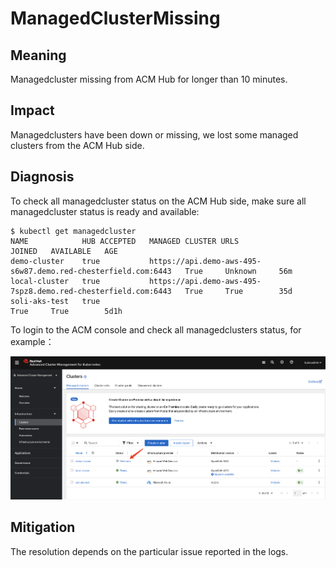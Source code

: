 # ManagedClusterMissing

## Meaning

Managedcluster missing from ACM Hub for longer than 10 minutes.

## Impact

Managedclusters have been down or missing, we lost some managed clusters from the ACM Hub side.

## Diagnosis

To check all managedcluster status on the ACM Hub side, make sure all managedcluster status is ready and available:

```
$ kubectl get managedcluster
NAME            HUB ACCEPTED   MANAGED CLUSTER URLS                                            JOINED   AVAILABLE   AGE
demo-cluster    true           https://api.demo-aws-495-s6w87.demo.red-chesterfield.com:6443   True     Unknown     56m
local-cluster   true           https://api.demo-aws-495-7spz8.demo.red-chesterfield.com:6443   True     True        35d
soli-aks-test   true                                                                           True     True        5d1h
```

To login to the ACM console and check all managedclusters status, for example：

![](/images/managedcluster-status.png)

## Mitigation

The resolution depends on the particular issue reported in the logs.
